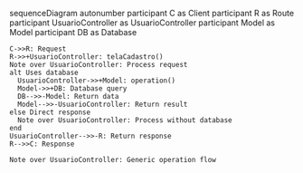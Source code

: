sequenceDiagram
    autonumber
    participant C as Client
    participant R as Route
    participant UsuarioController as UsuarioController
    participant Model as Model
    participant DB as Database
    
    C->>R: Request
    R->>+UsuarioController: telaCadastro()
    Note over UsuarioController: Process request
    alt Uses database
      UsuarioController->>+Model: operation()
      Model->>+DB: Database query
      DB-->>-Model: Return data
      Model-->>-UsuarioController: Return result
    else Direct response
      Note over UsuarioController: Process without database
    end
    UsuarioController-->>-R: Return response
    R-->>C: Response
    
    Note over UsuarioController: Generic operation flow
  